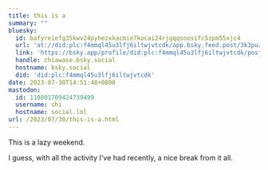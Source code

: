 ```yaml
---
title: this is a
summary: ""
bluesky:
  id: bafyreiefg35kwv24pyhezxkacmie7kocai24rjgqqsoosifc5zpm55xjc4
  url: 'at://did:plc:f4mmql45u3lfj6iltwjvtcdk/app.bsky.feed.post/3k3puzv7ara2c'
  link: 'https://bsky.app/profile/did:plc:f4mmql45u3lfj6iltwjvtcdk/post/3k3puzv7ara2c'
  handle: chiawase.bsky.social
  hostname: bsky.social
  did: 'did:plc:f4mmql45u3lfj6iltwjvtcdk'
date: 2023-07-30T14:51:48+0800
mastodon:
  id: 110801709424739499
  username: chi
  hostname: social.lol
url: /2023/07/30/this-is-a.html
---
```


This is a lazy weekend.

I guess, with all the activity I've had recently, a nice break from it all.

